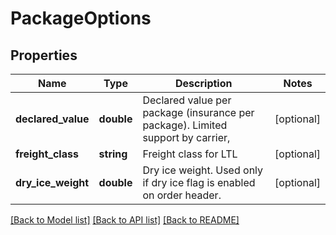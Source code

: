 # PackageOptions

## Properties
Name | Type | Description | Notes
------------ | ------------- | ------------- | -------------
**declared_value** | **double** | Declared value per package (insurance per package).  Limited support by carrier, | [optional] 
**freight_class** | **string** | Freight class for LTL | [optional] 
**dry_ice_weight** | **double** | Dry ice weight. Used only if dry ice flag is enabled on order header. | [optional] 

[[Back to Model list]](../../README.md#documentation-for-models) [[Back to API list]](../../README.md#documentation-for-api-endpoints) [[Back to README]](../../README.md)

